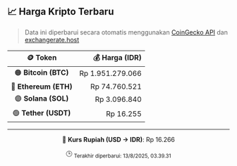 

<!-- HARGA_KRIPTO -->
## 📈 Harga Kripto Terbaru

> Data ini diperbarui secara otomatis menggunakan [CoinGecko API](https://www.coingecko.com/) dan [exchangerate.host](https://exchangerate.host/)

<div align="center">

| 🪙 Token | 💰 Harga (IDR) |
|:------:|---------------:|
| 🟠 **Bitcoin (BTC)**   | Rp 1.951.279.066 |
| 🔵 **Ethereum (ETH)**  | Rp 74.760.521 |
| 🟣 **Solana (SOL)**    | Rp 3.096.840 |
| 🟢 **Tether (USDT)**   | Rp 16.255 |

---

💱 **Kurs Rupiah (USD → IDR)**: Rp 16.266

🕒 <sub>Terakhir diperbarui: 13/8/2025, 03.39.31</sub>

</div>
<!-- /HARGA_KRIPTO -->